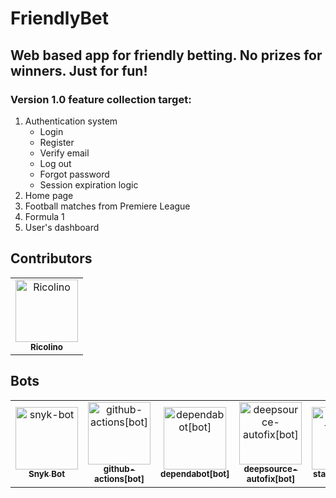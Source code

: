 # FriendlyBet

## Web based app for friendly betting. No prizes for winners. Just for fun!

### Version 1.0 feature collection target:
1) Authentication system
    - Login
    - Register
    - Verify email
    - Log out
    - Forgot password
    - Session expiration logic
2) Home page
3) Football matches from Premiere League
4) Formula 1
5) User's dashboard


## Contributors

<!-- readme: collaborators,contributors,snyk-bot -start -->
<table>
<tr>
    <td align="center">
        <a href="https://github.com/Ricolino">
            <img src="https://github.com/Ricolino.png" width="100;" alt="Ricolino"/>
            <br />
            <sub><b>Ricolino</b></sub>
        </a>
    </td></tr>
</table>
<!-- readme: collaborators,contributors,snyk-bot -end -->

## Bots

<!-- readme: snyk-bot,bots -start -->
<table>
<tr>
    <td align="center">
        <a href="https://github.com/snyk-bot">
            <img src="https://avatars.githubusercontent.com/u/19733683?v=4" width="100;" alt="snyk-bot"/>
            <br />
            <sub><b>Snyk Bot</b></sub>
        </a>
    </td>
    <td align="center">
        <a href="https://github.com/github-actions[bot]">
            <img src="https://avatars.githubusercontent.com/in/15368?v=4" width="100;" alt="github-actions[bot]"/>
            <br />
            <sub><b>github-actions[bot]</b></sub>
        </a>
    </td>
    <td align="center">
        <a href="https://github.com/dependabot[bot]">
            <img src="https://avatars.githubusercontent.com/in/29110?v=4" width="100;" alt="dependabot[bot]"/>
            <br />
            <sub><b>dependabot[bot]</b></sub>
        </a>
    </td>
    <td align="center">
        <a href="https://github.com/deepsource-autofix[bot]">
            <img src="https://avatars.githubusercontent.com/in/57168?v=4" width="100;" alt="deepsource-autofix[bot]"/>
            <br />
            <sub><b>deepsource-autofix[bot]</b></sub>
        </a>
    </td>
    <td align="center">
        <a href="https://github.com/stack-file[bot]">
            <img src="https://avatars.githubusercontent.com/in/408123?v=4" width="100;" alt="stack-file[bot]"/>
            <br />
            <sub><b>stack-file[bot]</b></sub>
        </a>
    </td></tr>
</table>
<!-- readme: snyk-bot,bots -end -->
